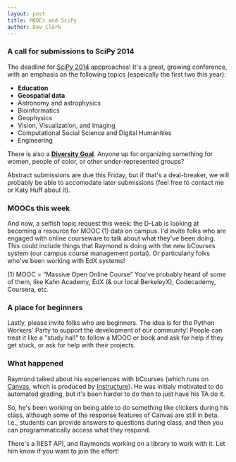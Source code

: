 ```yaml
---
layout: post
title: MOOCs and SciPy
author: Dav Clark
---
```

### A call for submissions to SciPy 2014

The deadline for [SciPy 2014](https://conference.scipy.org/scipy2014/)
appproaches! It's a great, growing conference, with an emphasis on the following
topics (espeically the first two this year):

 - **Education**
 - **Geospatial data**
 - Astronomy and astrophysics
 - Bioinformatics
 - Geophysics
 - Vision, Visualization, and Imaging
 - Computational Social Science and Digital Humanities
 - Engineering

There is also a [**Diversity
Goal**](https://conference.scipy.org/scipy2014/diversity/). Anyone up for
organizing something for women, people of color, or other under-represented
groups?

Abstract submissions are due this Friday, but if that's a deal-breaker, we will
probably be able to accomodate later submissions (feel free to contact me or
Katy Huff about it).

### MOOCs this week

And now, a selfish topic request this week: the D-Lab is looking at becoming
a resource for MOOC (1) data on campus. I'd invite folks who are engaged with
online courseware to talk about what they've been doing. This could include
things that Raymond is doing with the new bCourses system (our campus course
management portal). Or particularly folks who've been working with EdX systems!

(1) MOOC = “Massive Open Online Course” You've probably heard of some of them,
like Kahn Academy, EdX (& our local BerkeleyX), Codecademy, Coursera, etc.

### A place for beginners

Lastly, please invite folks who are beginners. The idea is for the Python
Workers' Party to support the development of our community! People can treat it
like a "study hall" to follow a MOOC or book and ask for help if they get stuck,
or ask for help with their projects.

### What happened

Raymond talked about his experiences with bCourses (which runs on
[Canvas](https://github.com/instructure/canvas-lms), which is produced by
[Instructure](http://www.instructure.com)). He was initialy motivated to do
automated grading, but it's been harder to do than to just have his TA do it.

So, he's been working on being able to do something like clickers during his
class, although some of the response features of Canvas are still in beta. I.e.,
students can provide answers to questions during class, and then you can
programmatically access what they respond.

There's a REST API, and Raymonds working on a library to work with it. Let him
know if you want to join the effort!
